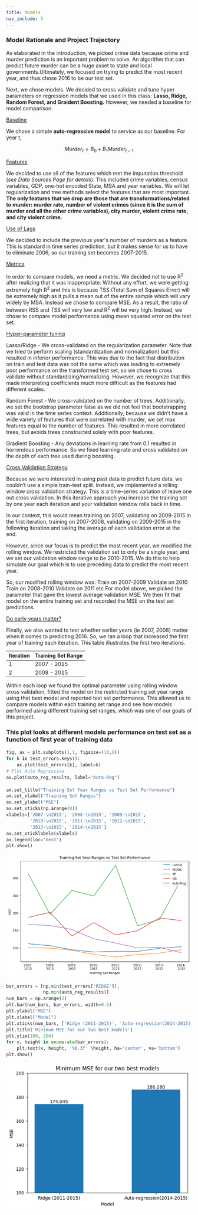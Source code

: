 ```yaml
---
title: Models
nav_include: 5
---
```


### Model Rationale and Project Trajectory

As elaborated in the introduction, we picked crime data because crime and murder prediction is an important problem to solve. An algorithm that can predict future murder can be a huge asset to state and local governments.Ultimately, we focused on trying to predict the most recent year, and thus chose 2016 to be our test set.

Next, we chose models. We decided to cross validate and tune hyper parameters on regression models that we used in this class: **Lasso, Ridge, Random Forest, and Graident Boosting.** However, we needed a baseline for model comparison. 

<u> Baseline </u>

We chose a simple **auto-regressive model** to service as our baseline. For year t,


 $$ Murder_t = B_0 + B_1 Murder_{t-1} $$


<u> Features </u>

We decided to use all of the features which met the imputation threshold (*see Data Sources Page for details*). This included crime variables, census variables, GDP, one-hot encoded State, MSA and year variables. We will let regularization and tree methods select the features that are most important.  **The only features that we drop are those that are transformations/related to murder: murder rate, number of violent crimes (since it is the sum of murder and all the other crime variables), city murder, violent crime rate, and city violent crime.**


<u> Use of Lags</u>

We decided to include the previous year's number of murders as a feature. This is standard in time series prediction, but it makes sense for us to have to eliminate 2006, so our training set becomes 2007-2015.
 
<u> Metrics </u>
 
In order to compare models, we need a metric. We decided not to use R<sup>2</sup> after realizing that it was inappropriate. Without any effort, we were getting extremely high R<sup>2</sup> and this is because TSS (Total Sum of Squares Error) will be extremely high as it pulls a mean out of the entire sample which will vary widely by MSA. Instead we chose to compare MSE. As a result, the ratio of between RSS and TSS will very low and R<sup>2</sup> will be very high. Instead, we chose to compare model performance using mean squared error on the test set. 
 
<u> Hyper-parameter tuning </u>
 
Lasso/Ridge - We cross-validated on the regularization parameter.  Note that we tried to perform scaling (standardization and normalization) but this resulted in inferior performance. This was due to the fact that distribution on train and test data was not the same which was leading to extremely poor performance on the transformed test set, so we chose to cross validate without standardizing/normalizing. However, we recognize that this made interpreting coefficients much more difficult as the features had different scales.

Random Forest - We cross-validated on the number of trees. Additionally, we set the bootstrap parameter false as we did not feel that bootstrapping was valid in the time series context.  Additionally, because we didn’t have a wide variety of features that were correlated with murder, we set max features equal to the number of features. This resulted in more correlated trees, but avoids trees constructed solely with poor features.

Gradient Boosting - Any deviations in learning rate from 0.1 resulted in horrendous performance. So we fixed learning rate and cross validated on the depth of each tree used during boosting.

 
 <u> Cross Validation Strategy </u> 
 
Because we were interested in using past data to predict future data, we couldn’t use a simple train-test split. Instead, we implemented a rolling window cross validation strategy. This is a time-series variation of leave one out cross validation. In this iterative approach you increase the training set by one year each iteration and your validation window rolls back in time.

In our context, this would mean training on 2007, validating on 2008-2015 in the first iteration, training on 2007-2008, validating on 2009-2015 in the following iteration and taking the average of each validation error at the end.

However, since our focus is to predict the most recent year, we modified the rolling window. We restricted the validation set to only be a single year, and we set our validation window range to be  2010-2015. We do this to help simulate our goal which is to use preceding data to predict the most recent year.

So, our modified rolling window was: Train on 2007-2009 Validate on 2010 Train on 2008-2010 Validate on 2011 etc
For model above, we picked the parameter that gave the lowest average validation MSE. We then fit that model on the entire training set and recorded the MSE on the test set predictions.

 
 <u> Do early years matter? </u>
 
 Finally, we also wanted to test whether earlier years (ie 2007, 2008) matter when it comes to predicting 2016. So, we ran a loop that increased the first year of training each iteration. This table illustrates the first two iterations.


|          Iteration          | Training Set Range|
|--------------------------------|----------------------------------------------------------------------|
| 1 |2007 - 2015
| 2 |2008 - 2015


Within each loop we found the optimal parameter using rolling window cross validation, fitted the model on the restricted training set year range using that best model and reported test set performance. This allowed us to compare models within each training set range and see how models performed using different training set ranges, which was one of our goals of this project. 


### This plot looks at different models performance on test set as a function of first year of training data


```python
fig, ax = plt.subplots(1,1, figsize=(10,6))
for k in test_errors.keys():
    ax.plot(test_errors[k], label=k)
# Plot Auto Regressive
ax.plot(auto_reg_results, label="Auto-Reg")

ax.set_title("Training Set Year Ranges vs Test Set Performance")
ax.set_xlabel("Training Set Ranges")
ax.set_ylabel("MSE")
ax.set_xticks(np.arange(8))
xlabels=['2007-\n2015', '2008-\n2015', '2009-\n2015',
         '2010-\n2015', '2011-\n2015', '2012-\n2015',
         '2013-\n2015', '2014-\n2015']
ax.set_xticklabels(xlabels)
ax.legend(loc='best')
plt.show()
```



![png](models_files/models_15_0.png)




```python
bar_errors = [np.min(test_errors['RIDGE']), 
              np.min(auto_reg_results)]
num_bars = np.arange(2)
plt.bar(num_bars, bar_errors, width=0.5)
plt.ylabel("MSE")
plt.xlabel("Model")
plt.xticks(num_bars, ['Ridge (2011-2015)', 'Auto-regression(2014-2015)'])
plt.title('Minimum MSE for our two best models')
plt.ylim(100, 200)
for x, height in enumerate(bar_errors):
    plt.text(x, height, '%0.3f' %height, ha='center', va='bottom')
plt.show()
```

![png](models_files/models_16_0.png)